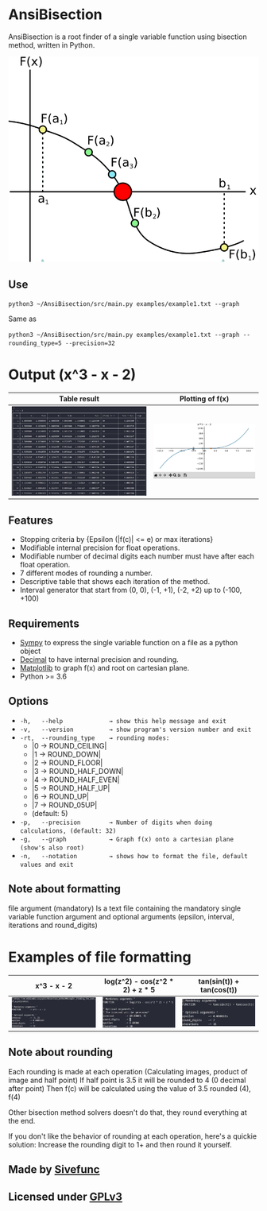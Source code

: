 # AnsiBisection

AnsiBisection is a root finder of a single variable function using bisection
method, written in Python.

[![Logo](Images/Logo.jpg)](https://commons.wikimedia.org/wiki/File:Bisection_method.svg)

## Use

`python3 ~/AnsiBisection/src/main.py examples/example1.txt --graph`

Same as 

`python3 ~/AnsiBisection/src/main.py examples/example1.txt --graph --rounding_type=5 --precision=32`

# Output (x^3 - x - 2)
| Table result                      | Plotting of f(x)
| :---:  		                    | :---:    		
| ![1](Images/Example1Table.jpg)    | ![2](Images/Example1Plot.jpg)

## Features

- Stopping criteria by {Epsilon (|f(c)| <= e) or max iterations}
- Modifiable internal precision for float operations.
- Modifiable number of decimal digits each number must have after each float operation.
- 7 different modes of rounding a number.
- Descriptive table that shows each iteration of the method.
- Interval generator that start from (0, 0), (-1, +1), (-2, +2) up to (-100, +100)

## Requirements

- [Sympy](https://www.sympy.org/en/index.html) to express the single variable function on a file as a python object
- [Decimal](https://docs.python.org/3/library/decimal.html) to have internal precision and rounding.
- [Matplotlib](https://matplotlib.org) to graph f(x) and root on cartesian plane.
- Python >= 3.6

## Options
- `-h,   --help             → show this help message and exit`
- `-v,   --version          → show program's version number and exit`
- `-rt,  --rounding_type    → rounding modes:`
    - |0 -> ROUND_CEILING|
    - |1 -> ROUND_DOWN|
    - |2 -> ROUND_FLOOR|
    - |3 -> ROUND_HALF_DOWN|
    - |4 -> ROUND_HALF_EVEN|
    - |5 -> ROUND_HALF_UP|
    - |6 -> ROUND_UP|
    - |7 -> ROUND_05UP|
    - (default: 5)
- `-p,   --precision        → Number of digits when doing calculations, (default: 32)`
- `-g,   --graph            → Graph f(x) onto a cartesian plane (show's also root)`
- `-n,   --notation         → shows how to format the file, default values and exit`

## Note about formatting
file argument (mandatory)
Is a text file containing the mandatory single variable function argument
and optional arguments (epsilon, interval, iterations and round_digits)

# Examples of file formatting

| x^3 - x - 2               | log(z^2) - cos(z^2 * 2) + z * 5   | tan(sin(t)) + tan(cos(t)) |
| :---:  		            | :---:    			                | :---: 		            |
| ![1](Images/Example1.jpg) | ![2](Images/Example2.jpg)         | ![3](Images/Example3.jpg) |

## Note about rounding
Each rounding is made at each operation (Calculating images, product of image and half point)
If half point is 3.5 it will be rounded to 4 (0 decimal after point)
Then f(c) will be calculated using the value of 3.5 rounded (4), f(4)

Other bisection method solvers doesn't do that, they round everything at the end.

If you don't like the behavior of rounding at each operation, here's a quickie solution: Increase the rounding digit to 1+ and then round it yourself.
## Made by [Sivefunc](https://gitlab.com/sivefunc)
## Licensed under [GPLv3](LICENSE)

